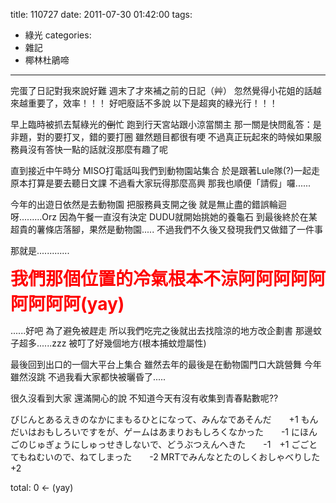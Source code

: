 title: 110727
date: 2011-07-30 01:42:00
tags:
- 綠光
categories:
- 雜記
- 椰林杜鵑啼
---

完蛋了日記對我來說好難
週末了才來補之前的日記（艸）
忽然覺得小花姐的話越來越重要了，效率！！！
好吧廢話不多說
以下是超爽的綠光行！！！

<!-- more -->

早上臨時被抓去幫綠光的<span style="text-decoration:line-through;">倒</span>忙
跑到行天宮站跟小涼當關主
那一關是快問亂答：是非題，對的要打叉，錯的要打圈
雖然題目都很有哽
不過真正玩起來的時候如果服務員沒有答快一點的話就沒那麼有趣了呢

直到接近中午時分
MISO打電話叫我們到動物園站集合
於是跟著Lule隊(?)一起走
原本打算是要去聽日文課
不過看大家玩得那麼高興
那我也順便「請假」囉......

今年的出遊日依然是去動物園
把服務員支開之後
就是無止盡的錯誤輪迴呀.........Orz
因為午餐一直沒有決定
DUDU就開始挑她的養龜石
到最後終於在某超貴的薯條店落腳，果然是動物園.....
不過我們不久後又發現我們又做錯了一件事

那就是.............

<span style="font-size: 200%; color: red;"><strong>我們那個位置的冷氣根本不涼阿阿阿阿阿阿阿阿阿(yay)</strong></span>

......好吧
為了避免被趕走
所以我們吃完之後就出去找陰涼的地方改企劃書
那邊蚊子超多......zzz
被叮了好幾個地方(根本捕蚊燈屬性)

最後回到出口的一個大平台上集合
雖然去年的最後是在動物園門口大跳營舞
今年雖然沒跳
不過我看大家都快被曬昏了.....

很久沒看到大家
還滿開心的說
不知道今天有沒有收集到青春點數呢??

びじんとあるえきのなかにまもるひとになって、みんなであそんだ　　+1
もんだいはおもしろいですをが、ゲームはあまりおもしろくなかった　　-1
にほんごのじゅぎょうにしゅっせきしないで、どうぶつえんへきた　　-1　+1
ごごとてもねむいので、ねてしまった　　-2
MRTでみんなとたのしくおしゃべりした　　+2

total: 0 <- (yay)